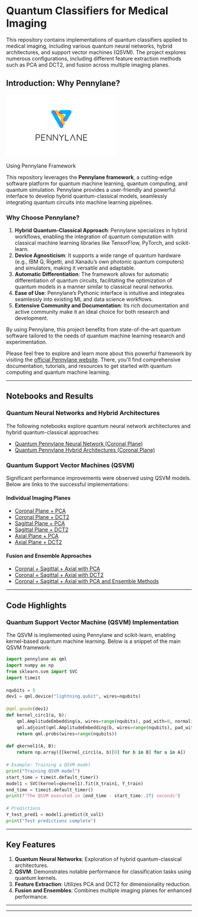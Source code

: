 # Quantum Classifiers for Medical Imaging



This repository contains implementations of quantum classifiers applied to medical imaging, including various quantum neural networks, hybrid architectures, and support vector machines (QSVM). The project explores numerous configurations, including different feature extraction methods such as PCA and DCT2, and fusion across multiple imaging planes.



## Introduction: Why Pennylane?
![Pennylane Logo](figures/pennylaneLogo.png)

Using Pennylane Framework

This repository leverages the **Pennylane framework**, a cutting-edge software platform for quantum machine learning, quantum computing, and quantum simulation. Pennylane provides a user-friendly and powerful interface to develop hybrid quantum-classical models, seamlessly integrating quantum circuits into machine learning pipelines. 

### Why Choose Pennylane?
1. **Hybrid Quantum-Classical Approach**: Pennylane specializes in hybrid workflows, enabling the integration of quantum computation with classical machine learning libraries like TensorFlow, PyTorch, and scikit-learn.
2. **Device Agnosticism**: It supports a wide range of quantum hardware (e.g., IBM Q, Rigetti, and Xanadu’s own photonic quantum computers) and simulators, making it versatile and adaptable.
3. **Automatic Differentiation**: The framework allows for automatic differentiation of quantum circuits, facilitating the optimization of quantum models in a manner similar to classical neural networks.
4. **Ease of Use**: Pennylane’s Pythonic interface is intuitive and integrates seamlessly into existing ML and data science workflows.
5. **Extensive Community and Documentation**: Its rich documentation and active community make it an ideal choice for both research and development.


By using Pennylane, this project benefits from state-of-the-art quantum software tailored to the needs of quantum machine learning research and experimentation.

Please feel free to explore and learn more about this powerful framework by visiting the [official Pennylane website](https://pennylane.ai/). There, you'll find comprehensive documentation, tutorials, and resources to get started with quantum computing and quantum machine learning.

---

## Notebooks and Results

### Quantum Neural Networks and Hybrid Architectures
The following notebooks explore quantum neural network architectures and hybrid quantum-classical approaches:

- [Quantum Pennylane Neural Network (Coronal Plane)](https://colab.research.google.com/drive/1fPocsN_QRsmKPKKEtMd97QIhdD7uc2i0?usp=sharing)
- [Quantum Pennylane Hybrid Architectures (Coronal Plane)](https://colab.research.google.com/drive/1jAzbUpFsK9FcaeJEW4MEePDWh1mmsTDX?usp=sharing)


### Quantum Support Vector Machines (QSVM)
Significant performance improvements were observed using QSVM models. Below are links to the successful implementations:

#### Individual Imaging Planes
- [Coronal Plane + PCA](https://colab.research.google.com/drive/1WY6ybYvei3Oq74jCEMSglxYhEf_H_HjU?usp=sharing)
- [Coronal Plane + DCT2](https://colab.research.google.com/drive/1W1dcBg95BaORs5n2kgg1GYdEXh3Sbqqt?usp=sharing)
- [Sagittal Plane + PCA](https://colab.research.google.com/drive/1qFeVQsS7soQZl4cbI7yPZtqJ74W1Bjos?usp=sharing)
- [Sagittal Plane + DCT2](https://colab.research.google.com/drive/10SOTcLBeRt1mW3NaQAkI51oGLDtVvNfP?usp=sharing)
- [Axial Plane + PCA](https://colab.research.google.com/drive/1zpzdtHz_vkmfHbwUHjpvzlkrv2YJfuKd?usp=sharing)
- [Axial Plane + DCT2](https://colab.research.google.com/drive/153uIwN7wyKmcSbwOJ4-pHYgLvUACwMh4?usp=sharing)

#### Fusion and Ensemble Approaches
- [Coronal + Sagittal + Axial with PCA](https://colab.research.google.com/drive/1Ojtp-5y9MzPF3LYVSGaeFGPqNPhra_b8?usp=sharing)
- [Coronal + Sagittal + Axial with DCT2](https://colab.research.google.com/drive/1-dQ4hVf4_nWec9xgUt4D9sgKJHk-nlRt?usp=sharing)
- [Coronal + Sagittal + Axial with PCA and Ensemble Methods](https://colab.research.google.com/drive/1jd_MJdVlFbqRSigEtp99dR8W9b_OuDd3?usp=sharing)

---

## Code Highlights

### Quantum Support Vector Machine (QSVM) Implementation

The QSVM is implemented using Pennylane and scikit-learn, enabling kernel-based quantum machine learning. Below is a snippet of the main QSVM framework:

```python
import pennylane as qml
import numpy as np
from sklearn.svm import SVC
import timeit

nqubits = 5
dev1 = qml.device("lightning.qubit", wires=nqubits)

@qml.qnode(dev1)
def kernel_circ1(a, b):
    qml.AmplitudeEmbedding(a, wires=range(nqubits), pad_with=0, normalize=True)
    qml.adjoint(qml.AmplitudeEmbedding(b, wires=range(nqubits), pad_with=0, normalize=True))
    return qml.probs(wires=range(nqubits))

def qkernel1(A, B):
    return np.array([[kernel_circ1(a, b)[0] for b in B] for a in A])

# Example: Training a QSVM model
print("Training QSVM model")
start_time = timeit.default_timer()
model1 = SVC(kernel=qkernel1).fit(X_train1, Y_train)
end_time = timeit.default_timer()
print(f"The QSVM executed in {end_time - start_time:.2f} seconds")

# Predictions
Y_test_pred1 = model1.predict(X_val1)
print("Test predictions complete")
```

---

## Key Features
1. **Quantum Neural Networks**: Exploration of hybrid quantum-classical architectures.
2. **QSVM**: Demonstrates notable performance for classification tasks using quantum kernels.
3. **Feature Extraction**: Utilizes PCA and DCT2 for dimensionality reduction.
4. **Fusion and Ensembles**: Combines multiple imaging planes for enhanced performance.

---


---

